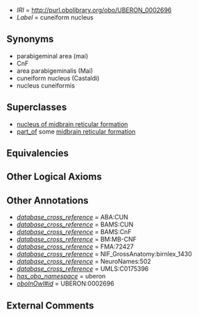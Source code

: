  * *IRI* = http://purl.obolibrary.org/obo/UBERON_0002696
 * *Label* = cuneiform nucleus

## Synonyms

 * parabigeminal area (mai)
 * CnF
 * area parabigeminalis (Mai)
 * cuneiform nucleus (Castaldi)
 * nucleus cuneiformis

## Superclasses

 * [nucleus of midbrain reticular formation](../../UBERON/15/UBERON_0007415.md)
 * [part_of](../../BFO/50/BFO_0000050.md) some [midbrain reticular formation](../../UBERON/39/UBERON_0002639.md)

## Equivalencies


## Other Logical Axioms


## Other Annotations

 * *[database_cross_reference](../../ef/oboInOwl#hasDbXref.md)* = ABA:CUN
 * *[database_cross_reference](../../ef/oboInOwl#hasDbXref.md)* = BAMS:CUN
 * *[database_cross_reference](../../ef/oboInOwl#hasDbXref.md)* = BAMS:CnF
 * *[database_cross_reference](../../ef/oboInOwl#hasDbXref.md)* = BM:MB-CNF
 * *[database_cross_reference](../../ef/oboInOwl#hasDbXref.md)* = FMA:72427
 * *[database_cross_reference](../../ef/oboInOwl#hasDbXref.md)* = NIF_GrossAnatomy:birnlex_1430
 * *[database_cross_reference](../../ef/oboInOwl#hasDbXref.md)* = NeuroNames:502
 * *[database_cross_reference](../../ef/oboInOwl#hasDbXref.md)* = UMLS:C0175396
 * *[has_obo_namespace](../../ce/oboInOwl#hasOBONamespace.md)* = uberon
 * *[oboInOwl#id](../../id/oboInOwl#id.md)* = UBERON:0002696

## External Comments

